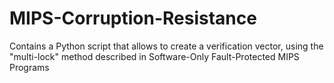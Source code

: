 # MIPS-Corruption-Resistance
Contains a Python script that allows to create a verification vector, using the "multi-lock" method described in
Software-Only Fault-Protected MIPS Programs

